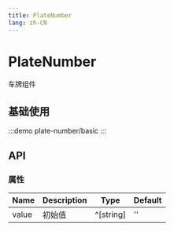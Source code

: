 ```yaml
---
title: PlateNumber
lang: zh-CN
---
```


# PlateNumber

车牌组件

## 基础使用

:::demo
plate-number/basic
:::

## API

### 属性

| Name  | Description | Type      | Default |
| ----- | ----------- | --------- | ------- |
| value | 初始值      | ^[string] | ''      |
